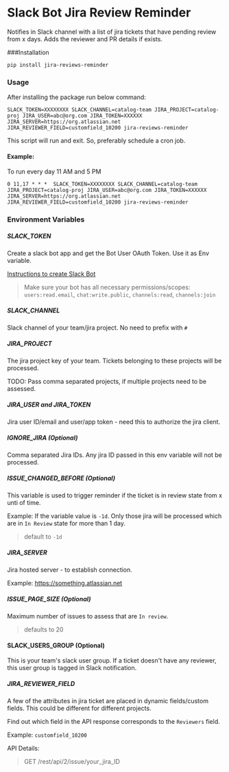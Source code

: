 # Slack Bot Jira Review Reminder
Notifies in Slack channel with a list of jira tickets that have pending review from x days. Adds the reviewer and PR details if exists.

###Installation
```buildoutcfg
pip install jira-reviews-reminder
```
### Usage

After installing the package run below command:
```buildoutcfg
SLACK_TOKEN=XXXXXXXX SLACK_CHANNEL=catalog-team JIRA_PROJECT=catalog-proj JIRA_USER=abc@org.com JIRA_TOKEN=XXXXXX JIRA_SERVER=https://org.atlassian.net JIRA_REVIEWER_FIELD=customfield_10200 jira-reviews-reminder
```
This script will run and exit. So, preferably schedule a cron job.

#### Example:
To run every day 11 AM and 5 PM
```buildoutcfg
0 11,17 * * *  SLACK_TOKEN=XXXXXXXX SLACK_CHANNEL=catalog-team JIRA_PROJECT=catalog-proj JIRA_USER=abc@org.com JIRA_TOKEN=XXXXXX JIRA_SERVER=https://org.atlassian.net JIRA_REVIEWER_FIELD=customfield_10200 jira-reviews-reminder
```

### Environment Variables

##### SLACK_TOKEN
Create a slack bot app and get the Bot User OAuth Token. Use it as Env variable.

<a href="https://slack.com/intl/en-in/help/articles/115005265703-Create-a-bot-for-your-workspace">Instructions to create Slack Bot</a>

> Make sure your bot has all necessary permissions/scopes:
> `users:read.email`, `chat:write.public`, `channels:read`, `channels:join`

##### SLACK_CHANNEL
Slack channel of your team/jira project. No need to prefix with `#`

##### JIRA_PROJECT
The jira project key of your team. Tickets belonging to these projects will be processed.

TODO: Pass comma separated projects, if multiple projects need to be assessed. 

##### JIRA_USER and JIRA_TOKEN
Jira user ID/email and user/app token - need this to authorize the jira client.

##### IGNORE_JIRA (Optional)
Comma separated Jira IDs. Any jira ID passed in this env variable will not be processed.

##### ISSUE_CHANGED_BEFORE (Optional)
This variable is used to trigger reminder if the ticket is in review state from x unti of time.

Example: 
If the variable value is `-1d`. Only those jira will be processed which are in `In Review` state for more than 1 day.

>default to `-1d`

##### JIRA_SERVER
Jira hosted server - to establish connection.

Example: https://something.atlassian.net

##### ISSUE_PAGE_SIZE (Optional)
Maximum number of issues to assess that are `In review`.
> defaults to 20

#### SLACK_USERS_GROUP (Optional)
This is your team's slack user group. If a ticket doesn't have any reviewer, this user group is tagged in Slack notification.

##### JIRA_REVIEWER_FIELD
A few of the attributes in jira ticket are placed in dynamic fields/custom fields. This could be different for different projects.

Find out which field in the API response corresponds to the `Reviewers` field.

Example: `customfield_10200`

API Details:
> GET /rest/api/2/issue/your_jira_ID
